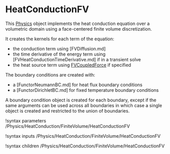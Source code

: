 # HeatConductionFV

This [Physics](syntax/Physics/index.md) object implements the heat conduction equation over a
volumetric domain using a face-centered finite volume discretization.

It creates the kernels for each term of the equation:

- the conduction term using [FVDiffusion.md]
- the time derivative of the energy term using [FVHeatConductionTimeDerivative.md] if in a transient solve
- the heat source term using [FVCoupledForce](CoupledForce.md) if specified

The boundary conditions are created with:

- a [FunctorNeumannBC.md] for heat flux boundary conditions
- a [FunctorDirichletBC.md] for fixed temperature boundary conditions

A boundary condition object is created for each boundary, except if the same arguments
can be used across all boundaries in which case a single object is created and restricted to
the union of boundaries.

!syntax parameters /Physics/HeatConduction/FiniteVolume/HeatConductionFV

!syntax inputs /Physics/HeatConduction/FiniteVolume/HeatConductionFV

!syntax children /Physics/HeatConduction/FiniteVolume/HeatConductionFV
